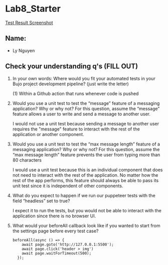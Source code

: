 # Lab8_Starter

[Test Result Screenshot](https://github.com/lynguyxn/Lab8/blob/main/test-results.JPG)

## Name:

* Ly Nguyen

## Check your understanding q's (FILL OUT)
1. In your own words: Where would you fit your automated tests in your Bujo project development pipeline? (just write the letter)

    (1) Within a Github action that runs whenever code is pushed 

2. Would you use a unit test to test the “message” feature of a messaging application? Why or why not? For this question, assume the “message” feature allows a user to write and send a message to another user.

    I would not use a unit test because sending a message to another user requires the "message" feature to interact with the rest of the application or another component.

3. Would you use a unit test to test the “max message length” feature of a messaging application? Why or why not? For this question, assume the “max message length” feature prevents the user from typing more than 80 characters

    I would use a unit test because this is an individual component that does not need to interact with the rest of the application. No matter how the rest of the app performs, this feature should always be able to pass its unit test since it is independent of other components.

4. What do you expect to happen if we run our puppeteer tests with the field “headless” set to true?

    I expect it to run the tests, but you would not be able to interact with the application since there is no browser UI.

5. What would your beforeAll callback look like if you wanted to start from the settings page before every test case?

    ```
    beforeAll(async () => {
        await page.goto('http://127.0.0.1:5500');
        await page.click('header > img')
        await page.waitForTimeout(500);
      });
    ```
